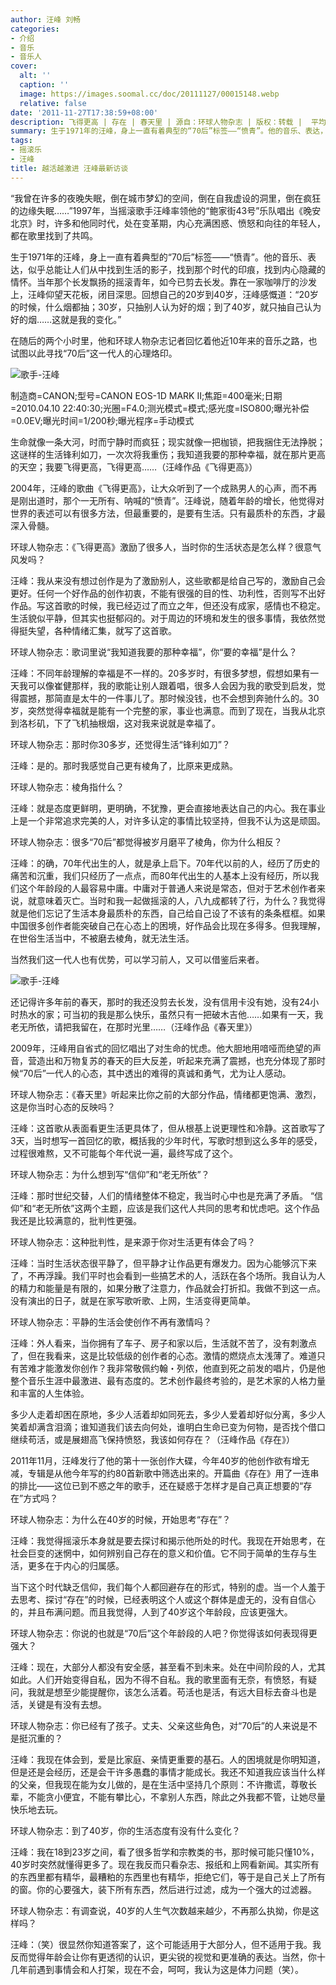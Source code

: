 ```yaml
---
author: 汪峰 刘畅
categories:
- 介绍
- 音乐
- 音乐人
cover:
  alt: ''
  caption: ''
  image: https://images.soomal.cc/doc/20111127/00015148.webp
  relative: false
date: '2011-11-27T17:38:59+08:00'
description: 飞得更高 | 存在 | 春天里 | 源自：环球人物杂志 | 版权：转载 |  平均/总评分：10.00/30
summary: 生于1971年的汪峰，身上一直有着典型的“70后”标签――“愤青”。他的音乐、表达，似乎总能让人们从中找到生活的影子，找到那个时代的印痕，找到内心隐藏的情怀。当年那个长发飘扬的摇滚青年，如今已剪去长发。靠在一家咖啡厅的沙发上，汪峰仰望天花板，闭目深思。回想自己的20岁到40岁，汪峰感慨道……
tags:
- 摇滚乐
- 汪峰
title: 越活越激进 汪峰最新访谈
---
```


“我曾在许多的夜晚失眠，倒在城市梦幻的空间，倒在自我虚设的洞里，倒在疯狂的边缘失眠……”1997年，当摇滚歌手汪峰率领他的“鲍家街43号”乐队唱出《晚安北京》时，许多和他同时代，处在变革期，内心充满困惑、愤怒和向往的年轻人，都在歌里找到了共鸣。

生于1971年的汪峰，身上一直有着典型的“70后”标签――“愤青”。他的音乐、表达，似乎总能让人们从中找到生活的影子，找到那个时代的印痕，找到内心隐藏的情怀。当年那个长发飘扬的摇滚青年，如今已剪去长发。靠在一家咖啡厅的沙发上，汪峰仰望天花板，闭目深思。回想自己的20岁到40岁，汪峰感慨道：“20岁的时候，什么烟都抽；30岁，只抽别人认为好的烟；到了40岁，就只抽自己认为好的烟……这就是我的变化。”

在随后的两个小时里，他和环球人物杂志记者回忆着他近10年来的音乐之路，也试图以此寻找“70后”这一代人的心理烙印。

![歌手-汪峰](https://images.soomal.cc/doc/20111127/00015148.webp)

制造商=CANON;型号=CANON EOS-1D MARK II;焦距=400毫米;日期=2010.04.10 22:40:30;光圈=F4.0;测光模式=模式;感光度=ISO800;曝光补偿=0.0EV;曝光时间=1/200秒;曝光程序=手动模式




生命就像一条大河，时而宁静时而疯狂；现实就像一把枷锁，把我捆住无法挣脱；这谜样的生活锋利如刀，一次次将我重伤；我知道我要的那种幸福，就在那片更高的天空；我要飞得更高，飞得更高……（汪峰作品《飞得更高》）


2004年，汪峰的歌曲《飞得更高》，让大众听到了一个成熟男人的心声，而不再是刚出道时，那个一无所有、呐喊的“愤青”。汪峰说，随着年龄的增长，他觉得对世界的表述可以有很多方法，但最重要的，是要有生活。只有最质朴的东西，才最深入骨髓。

环球人物杂志：《飞得更高》激励了很多人，当时你的生活状态是怎么样？很意气风发吗？

汪峰：我从来没有想过创作是为了激励别人，这些歌都是给自己写的，激励自己会更好。任何一个好作品的创作初衷，不能有很强的目的性、功利性，否则写不出好作品。写这首歌的时候，我已经迈过了而立之年，但还没有成家，感情也不稳定。生活貌似平静，但其实也挺郁闷的。对于周边的环境和发生的很多事情，我依然觉得挺失望，各种情绪汇集，就写了这首歌。

环球人物杂志：歌词里说“我知道我要的那种幸福”，你“要的幸福”是什么？

汪峰：不同年龄理解的幸福是不一样的。20多岁时，有很多梦想，假想如果有一天我可以像崔健那样，我的歌能让别人跟着唱，很多人会因为我的歌受到启发，觉得震撼，那简直是太牛的一件事儿了。那时候没钱，也不会想到奔驰什么的。30岁，突然觉得幸福就是能有一个完整的家，事业也满意。而到了现在，当我从北京到洛杉矶，下了飞机抽根烟，这对我来说就是幸福了。

环球人物杂志：那时你30多岁，还觉得生活“锋利如刀”？

汪峰：是的。那时我感觉自己更有棱角了，比原来更成熟。

环球人物杂志：棱角指什么？

汪峰：就是态度更鲜明，更明确，不犹豫，更会直接地表达自己的内心。我在事业上是一个非常追求完美的人，对许多认定的事情比较坚持，但我不认为这是顽固。

环球人物杂志：很多“70后”都觉得被岁月磨平了棱角，你为什么相反？

汪峰：的确，70年代出生的人，就是承上启下。70年代以前的人，经历了历史的痛苦和沉重，我们只经历了一点点，而80年代出生的人基本上没有经历，所以我们这个年龄段的人最容易中庸。中庸对于普通人来说是常态，但对于艺术创作者来说，就意味着灭亡。当时和我一起做摇滚的人，八九成都转了行，为什么？我觉得就是他们忘记了生活本身最质朴的东西，自己给自己设了不该有的条条框框。如果中国很多创作者能突破自己在心态上的困境，好作品会比现在多得多。但我理解，在世俗生活当中，不被磨去棱角，就无法生活。

当然我们这一代人也有优势，可以学习前人，又可以借鉴后来者。

![歌手-汪峰](https://images.soomal.cc/doc/20111127/00015147.webp)






还记得许多年前的春天，那时的我还没剪去长发，没有信用卡没有她，没有24小时热水的家；可当初的我是那么快乐，虽然只有一把破木吉他……如果有一天，我老无所依，请把我留在，在那时光里……（汪峰作品《春天里》）


2009年，汪峰用自省式的回忆唱出了对生命的忧虑。他大胆地用喑哑而绝望的声音，营造出和万物复苏的春天的巨大反差，听起来充满了震撼，也充分体现了那时候“70后”一代人的心态，其中透出的难得的真诚和勇气，尤为让人感动。

环球人物杂志：《春天里》听起来比你之前的大部分作品，情绪都更饱满、激烈，这是你当时心态的反映吗？

汪峰：这首歌从表面看更生活更具体了，但从根基上说更理性和冷静。这首歌写了3天，当时想写一首回忆的歌，概括我的少年时代，写歌时想到这么多年的感受，过程很难熬，又不可能每个年代说一遍，最终写成了这个。

环球人物杂志：为什么想到写“信仰”和“老无所依”？

汪峰：那时世纪交替，人们的情绪整体不稳定，我当时心中也是充满了矛盾。 “信仰”和“老无所依”这两个主题，应该是我们这代人共同的思考和忧虑吧。这个作品我还是比较满意的，批判性更强。

环球人物杂志：这种批判性，是来源于你对生活更有体会了吗？

汪峰：当时生活状态很平静了，但平静才让作品更有爆发力。因为心能够沉下来了，不再浮躁。我们平时也会看到一些搞艺术的人，活跃在各个场所。我自认为人的精力和能量是有限的，如果分散了注意力，作品就会打折扣。我做不到这一点。没有演出的日子，就是在家写歌听歌、上网，生活变得更简单。

环球人物杂志：平静的生活会使创作不再有激情吗？

汪峰：外人看来，当你拥有了车子、房子和家以后，生活就不苦了，没有刺激点了，但在我看来，这是比较低级的创作者的心态。激情的燃烧点太浅薄了。难道只有苦难才能激发你创作？我非常敬佩约翰・列侬，他直到死之前发的唱片，仍是他整个音乐生涯中最激进、最有态度的。艺术创作最终考验的，是艺术家的人格力量和丰富的人生体验。


多少人走着却困在原地，多少人活着却如同死去，多少人爱着却好似分离，多少人笑着却满含泪滴；谁知道我们该去向何处，谁明白生命已变为何物，是否找个借口继续苟活，或是展翅高飞保持愤怒，我该如何存在？（汪峰作品《存在》）


2011年11月，汪峰发行了他的第十一张创作大碟，今年40岁的他创作欲有增无减，专辑是从他今年写的约80首新歌中筛选出来的。开篇曲《存在》用了一连串的排比――这位已到不惑之年的歌手，还在疑惑于怎样才是自己真正想要的“存在”方式吗？

环球人物杂志：为什么在40岁的时候，开始思考“存在”？

汪峰：我觉得摇滚乐本身就是要去探讨和揭示他所处的时代。我现在开始思考，在社会巨变的迷惘中，如何辨别自己存在的意义和价值。它不同于简单的生存与生活，更多在于内心的归属感。

当下这个时代缺乏信仰，我们每个人都回避存在的形式，特别的虚。当一个人羞于去思考、探讨“存在”的时候，已经表明这个人或这个群体是虚无的，没有自信心的，并且布满问题。而且我觉得，人到了40岁这个年龄段，应该更强大。

环球人物杂志：你说的也就是“70后”这个年龄段的人吧？你觉得该如何表现得更强大？

汪峰：现在，大部分人都没有安全感，甚至看不到未来。处在中间阶段的人，尤其如此。人们开始变得自私，因为不得不自私。我的歌里面有无奈，有愤怒，有疑问，我就是想至少能提醒你，该怎么活着。苟活也是活，有远大目标去奋斗也是活，关键是有没有去想。

环球人物杂志：你已经有了孩子。丈夫、父亲这些角色，对“70后”的人来说是不是挺沉重的？

汪峰：我现在体会到，爱是比家庭、亲情更重要的基石。人的困境就是你明知道，但是还是会经历，还是会干许多愚蠢的事情才能成长。我还不知道我应该当什么样的父亲，但我现在能为女儿做的，是在生活中坚持几个原则：不许撒谎，尊敬长辈，不能贪小便宜，不能有攀比心，不拿别人东西，除此之外我都不管，让她尽量快乐地去玩。

环球人物杂志：到了40岁，你的生活态度有没有什么变化？

汪峰：我在18到23岁之间，看了很多哲学和宗教类的书，那时候可能只懂10%，40岁时突然就懂得更多了。现在我反而只看杂志、报纸和上网看新闻。其实所有的东西里都有精华，最糟粕的东西里也有精华，拒绝它们，等于是自己关上了所有的窗。你的心要强大，装下所有东西，然后进行过滤，成为一个强大的过滤器。

环球人物杂志：有调查说，40岁的人生气次数越来越少，不再那么执拗，你是这样吗？

汪峰：（笑）很显然你知道答案了，这个可能适用于大部分人，但不适用于我。我反而觉得年龄会让你有更透彻的认识，更尖锐的视觉和更准确的表达。当然，你十几年前遇到事情会和人打架，现在不会，呵呵，我认为这是体力问题（笑）。